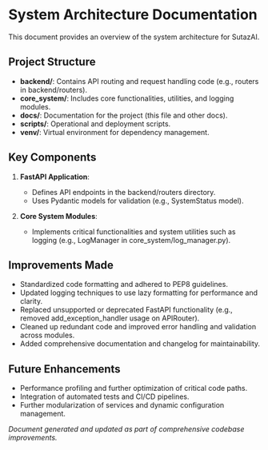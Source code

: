 # System Architecture Documentation

This document provides an overview of the system architecture for SutazAI.

## Project Structure

- **backend/**: Contains API routing and request handling code (e.g., routers in backend/routers).
- **core_system/**: Includes core functionalities, utilities, and logging modules.
- **docs/**: Documentation for the project (this file and other docs).
- **scripts/**: Operational and deployment scripts.
- **venv/**: Virtual environment for dependency management.

## Key Components

1. **FastAPI Application**:
   - Defines API endpoints in the backend/routers directory.
   - Uses Pydantic models for validation (e.g., SystemStatus model).

2. **Core System Modules**:
   - Implements critical functionalities and system utilities such as logging (e.g., LogManager in core_system/log_manager.py).

## Improvements Made

- Standardized code formatting and adhered to PEP8 guidelines.
- Updated logging techniques to use lazy formatting for performance and clarity.
- Replaced unsupported or deprecated FastAPI functionality (e.g., removed add_exception_handler usage on APIRouter).
- Cleaned up redundant code and improved error handling and validation across modules.
- Added comprehensive documentation and changelog for maintainability.

## Future Enhancements

- Performance profiling and further optimization of critical code paths.
- Integration of automated tests and CI/CD pipelines.
- Further modularization of services and dynamic configuration management.

*Document generated and updated as part of comprehensive codebase improvements.*